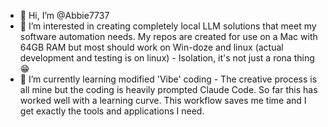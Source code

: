 - 👋 Hi, I’m @Abbie7737
- 👀 I’m interested in creating completely local LLM solutions that meet my software automation needs. My repos are created for use on a Mac with 64GB RAM but most should work on Win-doze and linux (actual development and testing is on linux) - Isolation, it's not just a rona thing 😁
- 🌱 I’m currently learning modified 'Vibe' coding - The creative process is all mine but the coding is heavily prompted Claude Code. So far this has worked well with a learning curve. This workflow saves me time and I get exactly the tools and applications I need.

<!---
Abbie7737/Abbie7737 is a ✨ special ✨ repository because its `README.md` (this file) appears on your GitHub profile.
You can click the Preview link to take a look at your changes.
--->
